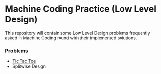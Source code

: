 # Machine Coding Practice (Low Level Design)
This repository will contain some Low Level Design problems frequently asked in Machine Coding round with their implemented solutions.

### Problems
  - [Tic Tac Toe](https://github.com/jigyansunanda/Machine-Coding-Practice/tree/main/Tic%20Tac%20Toe)
  - Splitwise Design
